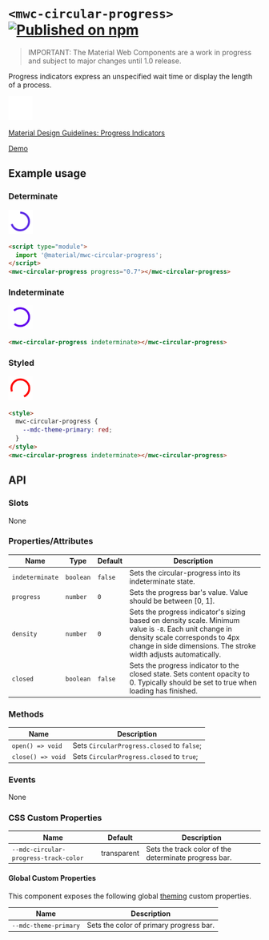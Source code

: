 # `<mwc-circular-progress>` [![Published on npm](https://img.shields.io/npm/v/@material/mwc-circular-progress.svg)](https://www.npmjs.com/package/@material/mwc-circular-progress)
> IMPORTANT: The Material Web Components are a work in progress and subject to
> major changes until 1.0 release.

Progress indicators express an unspecified wait time or display the length of a
process.

<img src="images/showcase.gif" height="48px">

[Material Design Guidelines: Progress Indicators](https://material.io/components/progress-indicators/#circular-progress-indicators)

[Demo](https://material-components.github.io/material-components-web-components/demos/circular-progress/)

## Example usage

### Determinate

<img src="images/determinate.png" height="48px">

```html
<script type="module">
  import '@material/mwc-circular-progress';
</script>
<mwc-circular-progress progress="0.7"></mwc-circular-progress>
```

### Indeterminate

<img src="images/indeterminate.gif" height="48px">

```html
<mwc-circular-progress indeterminate></mwc-circular-progress>
```

### Styled

<img src="images/styled.gif" height="48px">

```html
<style>
  mwc-circular-progress {
    --mdc-theme-primary: red;
  }
</style>
<mwc-circular-progress indeterminate></mwc-circular-progress>
```

## API

### Slots

None

### Properties/Attributes

| Name            | Type      | Default | Description
| --------------- | --------- | ------- | -----------
| `indeterminate` | `boolean` | `false` | Sets the circular-progress into its indeterminate state.
| `progress`      | `number`  | `0`     | Sets the progress bar's value. Value should be between [0, 1].
| `density`       | `number`  | `0`     | Sets the progress indicator's sizing based on density scale. Minimum value is `-8`. Each unit change in density scale corresponds to 4px change in side dimensions. The stroke width adjusts automatically.
| `closed`        | `boolean` | `false` | Sets the progress indicator to the closed state. Sets content opacity to 0. Typically should be set to true when loading has finished.

### Methods

Name              | Description
----------------- | ------------------------------------------
`open() => void`  | Sets `CircularProgress.closed` to `false`;
`close() => void` | Sets `CircularProgress.closed` to `true`;

### Events

None

### CSS Custom Properties

Name                                  | Default      | Description
------------------------------------- | ------------ | -----------
`--mdc-circular-progress-track-color` | transparent  | Sets the track color of the determinate progress bar.

#### Global Custom Properties

This component exposes the following global [theming](https://github.com/material-components/material-components-web-components/blob/master/docs/theming.md)
custom properties.

| Name                                 | Description
| ------------------------------------ | -----------
| `--mdc-theme-primary`                | Sets the color of primary progress bar.
